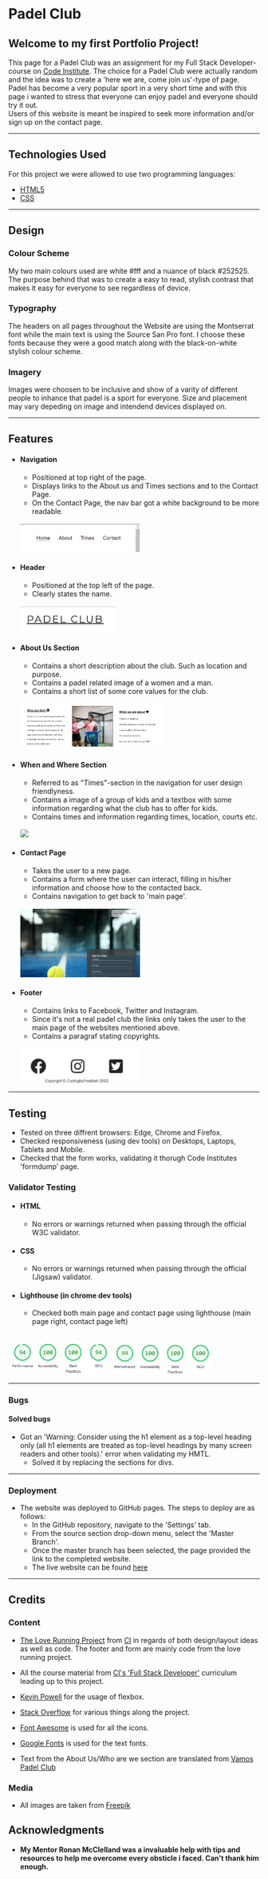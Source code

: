 # Padel Club
 
 ## Welcome to my first Portfolio Project!

 This page for a Padel Club was an assignment for my Full Stack Developer-course on [Code Institute](hhtp://codeinstitute.net). 
 The choice for a Padel Club were actually random and the idea was to create a 'here we are, come join us'-type of page. 
 Padel has become a very popular sport in a very short time and with this page i wanted to stress that everyone can enjoy padel 
 and everyone should try it out.<br>Users of this website is meant be inspired to seek more information and/or sign up on the contact page. 
<hr>

## Technologies Used

 For this project we were allowed to use two programming languages: 

 - [HTML5](https://sv.wikipedia.org/wiki/HTML5)
 - [CSS](https://en.wikipedia.org/wiki/CSS)
<hr>

## Design

### Colour Scheme

My two main colours used are white #fff and a nuance of black #252525. The purpose behind that was to create a easy to read, stylish contrast
that makes it easy for everyone to see regardless of device. 

### Typography

The headers on all pages throughout the Website are using the Montserrat font while the main text is using the Source San Pro font.
I choose these fonts because they were a good match along with the black-on-white stylish colour scheme. 

### Imagery

Images were choosen to be inclusive and show of a varity of different people to inhance that padel is a sport for everyone. 
Size and placement may vary depeding on image and intendend devices displayed on. 

<hr>

## Features

* #### Navigation
    * Positioned at top right of the page. 
    * Displays links to the About us and Times sections and to the Contact Page.
    * On the Contact Page, the nav bar got a white background to be more readable.
    <br>
    <img src="./assets/images/readme.md/navbar.png" width="50%">
    
* #### Header
    * Positioned at the top left of the page.
    * Clearly states the name. 
    <br>
    <img src="./assets/images/readme.md/logo.png" width="40%">
    
* #### About Us Section
    * Contains a short description about the club. Such as location and purpose. 
    * Contains a padel related image of a women and a man.
    * Contains a short list of some core values for the club.
    <br>
    <img src="./assets/images/readme.md/about-us.png" width="60%">
    
 * #### When and Where Section
    * Referred to as "Times"-section in the navigation for user design friendlyness.
    * Contains a image of a group of kids and a textbox with some information regarding 
    what the club has to offer for kids. 
    * Contains times and information regarding times, location, courts etc.
    <br>
    <img src="./assets/images/readme.md/times.png" width="50%">

* #### Contact Page
    * Takes the user to a new page. 
    * Contains a form where the user can interact, filling in his/her information and choose
    how to the contacted back. 
    * Contains navigation to get back to 'main page'.
    <br>
    <img src="./assets/images/readme.md/contact.png" width="50%">

* #### Footer
    * Contains links to Facebook, Twitter and Instagram. 
    * Since it's not a real padel club the links only takes the user to the main page of the websites mentioned above.
    * Contains a paragraf stating copyrights. 
    <br>
    <img src="./assets/images/readme.md/footer.png" width="50%">

<hr>


## Testing

* Tested on three diffrent browsers: Edge, Chrome and Firefox. 
* Checked responsiveness (using dev tools) on Desktops, Laptops, Tablets and Mobile. 
* Checked that the form works, validating it thorugh Code Institutes 'formdump' page.

### Validator Testing

* #### HTML
    * No errors or warnings returned when passing through the official W3C validator.

* #### CSS 
    * No errors or warnings returned when passing through the official (Jigsaw) validator.

* #### Lighthouse (in chrome dev tools)
    * Checked both main page and contact page using lighthouse (main page right, contact page left)
<br>
<img src="./assets/images/readme.md/lighthouse-main.png" width="40%">
<img src="./assets/images/readme.md/lighthouse-contact.png" width="40%">   
<hr>

### Bugs

#### Solved bugs
* Got an 'Warning: Consider using the h1 element as a top-level heading only (all h1 elements are treated as top-level headings by many screen readers and other tools).' error when validating my HMTL. 
    * Solved it by replacing the sections for divs.
<hr>

### Deployment
* The website was deployed to GitHub pages. The steps to deploy are as follows:
    * In the GitHub repository, navigate to the 'Settings' tab.
    * From the source section drop-down menu, select the 'Master Branch'.
    * Once the master branch has been selected, the page provided the link to the completed website. 
    * The live website can be found [here](link)
<hr>

## Credits

### Content
* [The Love Running Project](https://github.com/Code-Institute-Org/love-running-2.0) from [CI](https://codeinstitute.net) in regards of both design/layout ideas as well as code. The footer and form are mainly code from the love running project. 

* All the course material from [CI's 'Full Stack Developer'](https://codeinstitute.net/se/full-stack-software-development-diploma/) curriculum leading up to this project.

* [Kevin Powell](https://www.youtube.com/kepowob) for the usage of flexbox. 
* [Stack Overflow](https://stackoverflow.com/) for various things along the project.
* [Font Awesome](https://fontawesome.com) is used for all the icons.
* [Google Fonts](https://googlefonts.com) is used for the text fonts. 
* Text from the About Us/Who are we section are translated from [Vamos Padel Club](https://vamospadelclub.se/om-hallen-och-vamos-padel-club/)

### Media
* All images are taken from [Freepik](freepik.com)


## Acknowledgments
* **My Mentor Ronan McClelland was a invaluable help with tips and resources to help me overcome every obsticle i faced. Can't thank him enough.**


